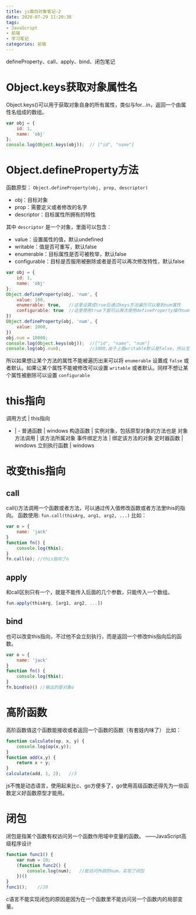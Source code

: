 ```yaml
---
title: js面向对象笔记-2
date: 2020-07-29 11:20:38
tags:
- JavaScript
- 前端
- 学习笔记
categories: 前端
---
```

defineProperty、call、apply、bind、闭包笔记

<!-- more -->

# Object.keys获取对象属性名
Object.keys()可以用于获取对象自身的所有属性，类似与for...in，返回一个由属性名组成的数组。
```js
var obj = {
    id: 1,
    name: 'obj'
};
console.log(Object.keys(obj));  // ["id", "name"]
```

# Object.defineProperty方法
函数原型： `Object.defineProperty(obj, prop, descriptor)` 
* obj：目标对象
* prop：需要定义或者修改的名字
* descriptor：目标属性所拥有的特性

其中 `descriptor` 是一个对象，里面可以包含：
* value：设置属性的值，默认undefined
* writable：值是否可重写，默认false
* enumerable：目标属性是否可被枚举，默认false
* configurable：目标是否服用被删除或者是否可以再次修改特性，默认false

```js
var obj = {
    id: 1,
    name: 'obj'
};
Object.defineProperty(obj, 'num', {
    value: 100,
    enumerable: true,   //这里设置成true后通过keys方法遍历可以看到num属性
    configurable: true  //这里使用true下面可以再次使用defineProperty操作num属性
})
Object.defineProperty(obj, 'num', {
    value: 1000,
})
obj.num = 10000;
console.log(Object.keys(obj));  //["id", "name", "num"]
console.log(obj.num);           //1000,由于上面writable默认是false，所以无法直接修改，仍然是重定义后的1000
```
所以如果想让某个方法的属性不能被遍历出来可以将 `enumerable` 设置成 `false` 或者默认。如果让某个属性不能被修改可以设置 `writable` 或者默认。同样不想让某个属性被删除可以设置 `configurable` 

# this指向
调用方式 | this指向
- | -
普通函数 | windows
构造函数 | 实例对象，包括原型对象的方法也是
对象方法调用 | 该方法所属对象
事件绑定方法 | 绑定该方法的对象
定时器函数 | windows
立刻执行函数 | windows

# 改变this指向
## call
call()方法调用一个函数或者方法，可以通过传入值修改函数或者方法里this的指向。
函数使用: `fun.call(thisArg, arg1, arg2, ...)`
比如：
```js
var o = {
    name: 'jack'
}
function fn() {
    console.log(this);
}
fn.call(o); //this指向了o
```
## apply
和call区别只有一个，就是不能传入后面的几个参数，只能传入一个数组。
```js
fun.apply(thisArg, [arg1, arg2, ...])
```

## bind
也可以改变this指向，不过他不会立刻执行，而是返回一个修改this指向后的函数。
```js
var o = {
    name: 'jack'
}
function fn() {
    console.log(this);
}
fn.bind(o)() //输出的是对象o
```

# 高阶函数
高阶函数值这个函数能接收或者返回一个函数的函数（有套娃内味了）
比如：
```js
function calculate(op, x, y) {
    console.log(op(x,y));
}
function add(x,y) {
    return x + y;
}
calculate(add, 1, 2);   //3
```
js不愧是动态语言，使用起来比c、go方便多了，go使用高级函数还得先为一些函数定义好函数原型才能用。

# 闭包
闭包是指某个函数有权访问另一个函数作用域中变量的函数。  ——JavaScript高级程序设计
```js
function func1() {
    var num = 10;
    (function func2() {
        console.log(num);   //能访问外部的num，实现了闭包
    })()
}
func1();    //10
```
c语言不能实现闭包的原因是因为在一个函数里不能访问另一个函数内的局部变量。

